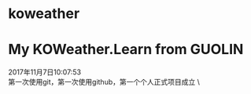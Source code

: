 # koweather
My KOWeather.Learn from GUOLIN 
======
2017年11月7日10:07:53 \
第一次使用git，第一次使用github，第一个个人正式项目成立 \
